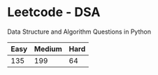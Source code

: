 # Leetcode - DSA

Data Structure and Algorithm Questions in Python

| Easy   |  Medium  | Hard |
|--------|----------|------|
|   135  |    199   |  64  |
